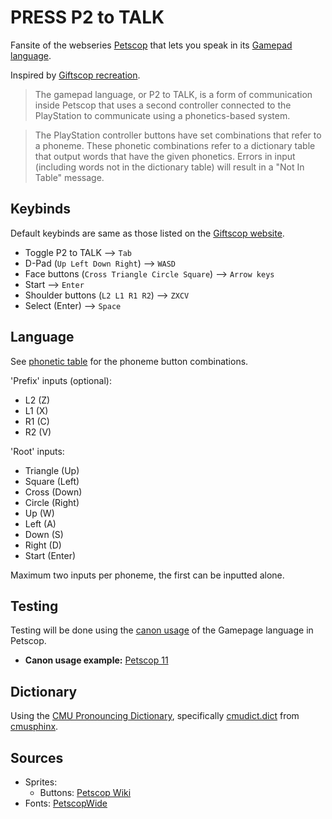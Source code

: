 # PRESS P2 to TALK
Fansite of the webseries [Petscop](https://www.youtube.com/c/Petscop) that lets you speak in its [Gamepad language](https://petscop.fandom.com/wiki/Gamepad_language).

Inspired by [Giftscop recreation](https://giftscop.com/etc/p2_to_talk).

> The gamepad language, or P2 to TALK, is a form of communication inside Petscop that uses a second controller connected to the PlayStation to communicate using a phonetics-based system.

> The PlayStation controller buttons have set combinations that refer to a phoneme. These phonetic combinations refer to a dictionary table that output words that have the given phonetics. Errors in input (including words not in the dictionary table) will result in a "Not In Table" message.

## Keybinds
Default keybinds are same as those listed on the [Giftscop website](https://giftscop.com/etc/info).
- Toggle P2 to TALK --> `Tab`
- D-Pad (`Up Left Down Right`) -->  `WASD`
- Face buttons (`Cross Triangle Circle Square`) --> `Arrow keys`
- Start --> `Enter`
- Shoulder buttons (`L2 L1 R1 R2`) --> `ZXCV`
- Select (Enter) --> `Space`

## Language
See [phonetic table](https://github.com/jeanniekim/p2totalk/blob/main/table.png?raw=true) for the phoneme button combinations.

'Prefix' inputs (optional): 
 * L2 (Z)
 * L1 (X)
 * R1 (C)
 * R2 (V)

 'Root' inputs: 
 * Triangle (Up)
 * Square (Left)
 * Cross (Down)
 * Circle (Right)
 * Up (W)
 * Left (A)
 * Down (S)
 * Right (D)
 * Start (Enter)

 Maximum two inputs per phoneme, the first can be inputted alone.

## Testing
Testing will be done using the [canon usage](https://petscop.fandom.com/wiki/Gamepad_language/Vocabulary) of the Gamepage language in Petscop.
- **Canon usage example:** [Petscop 11](https://youtu.be/nXHUw2nw6aA?si=1HWbgGZzUOvLm14g&t=807)


## Dictionary
Using the [CMU Pronouncing Dictionary](https://en.wikipedia.org/wiki/CMU_Pronouncing_Dictionary), specifically [cmudict.dict](https://github.com/cmusphinx/cmudict/blob/master/cmudict.dict) from [cmusphinx](https://github.com/cmusphinx).

## Sources
- Sprites: 
    - Buttons: [Petscop Wiki](https://petscop.fandom.com/wiki/P2_to_TALK)
- Fonts: [PetscopWide](https://giftscop.com/etc/fonts)

